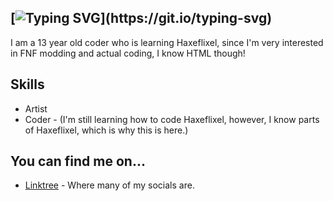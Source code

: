 ## [![Typing SVG](https://readme-typing-svg.herokuapp.com?font=Comic+Sans+MS&pause=1000&color=F70000&width=435&lines=Hello%2C+I'm+mario2018221!)](https://git.io/typing-svg)

I am a 13 year old coder who is learning Haxeflixel, since I'm very interested in FNF modding and actual coding, I know HTML though!

## Skills

* Artist
* Coder - (I'm still learning how to code Haxeflixel, however, I know parts of Haxeflixel, which is why this is here.)

## You can find me on...

* [Linktree](https://linktr.ee/mario2018221) - Where many of my socials are.

